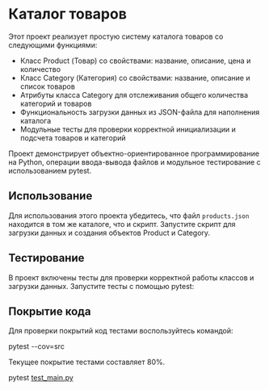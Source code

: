 # Каталог товаров

Этот проект реализует простую систему каталога товаров со следующими функциями:

- Класс Product (Товар) со свойствами: название, описание, цена и количество
- Класс Category (Категория) со свойствами: название, описание и список товаров
- Атрибуты класса Category для отслеживания общего количества категорий и товаров
- Функциональность загрузки данных из JSON-файла для наполнения каталога
- Модульные тесты для проверки корректной инициализации и подсчета товаров и категорий

Проект демонстрирует объектно-ориентированное программирование на Python, операции ввода-вывода файлов 
и модульное тестирование с использованием pytest.

## Использование

Для использования этого проекта убедитесь, что файл `products.json` находится в том же каталоге, что и скрипт. 
Запустите скрипт для загрузки данных и создания объектов Product и Category.

## Тестирование

В проект включены тесты для проверки корректной работы классов и загрузки данных. Запустите тесты с помощью pytest:

## Покрытие кода
Для проверки покрытий код тестами воспользуйтесь командой:

pytest --cov=src

Текущее покрытие тестами составляет 80%.


pytest [test_main.py](tests/test_main.py)